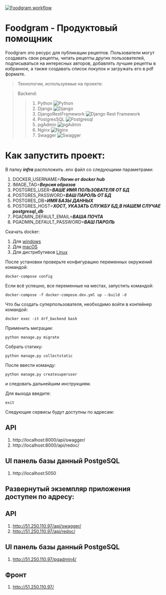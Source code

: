 [![Foodgram workflow](https://github.com/GideonRavenor1/foodgram-project-react/actions/workflows/foodgram_workflow.yml/badge.svg?branch=master)](https://github.com/GideonRavenor1/foodgram-project-react/actions/workflows/foodgram_workflow.yml)
# Foodgram - Продуктовый помощник

Foodgram это ресурс для публикации рецептов.
Пользователи могут создавать свои рецепты, читать рецепты других пользователей,
подписываться на интересных авторов, добавлять лучшие рецепты в избранное,
а также создавать список покупок и загружать его в pdf формате.

>Технологии, используемые на проекте:

>Backend:
>>1. Python ![Python](https://img.shields.io/badge/-Python-black?style=flat-square&logo=Python)
>>2. Django ![Django](https://img.shields.io/badge/-Django-0aad48?style=flat-square&logo=Django)
>>3. DjangoRestFramework ![Django Rest Framework](https://img.shields.io/badge/DRF-red?style=flat-square&logo=Django)
>>4. PostgresSQL ![Postgresql](https://img.shields.io/badge/-Postgresql-%232c3e50?style=flat-square&logo=Postgresql)
>>5. pgAdmin ![pgAdmin](https://img.shields.io/badge/PG-pgAdmin-blue?style=flat-square&logo=pgAdmin)
>>6. Nginx ![Nginx](https://img.shields.io/badge/nginx-%23009639.svg?style=flat-square&logo=nginx&logoColor=white)
>>7. Swagger ![Swagger](https://img.shields.io/badge/-Swagger-%23Clojure?style=flat-square&logo=swagger&logoColor=white)

# Как запустить проект:

В папку ***infra*** расположить .env файл со следующими параметрами:
1. DOCKER_USERNAME=***Логин от docker hub***
2. IMAGE_TAG=***Версия образов***
3. POSTGRES_USER=***ВАШЕ ИМЯ ПОЛЬЗОВАТЕЛЯ ОТ БД***
4. POSTGRES_PASSWORD=***ВАШ ПАРОЛЬ ОТ БД***
5. POSTGRES_DB=***ИМЯ БАЗЫ ДАННЫХ***
6. POSTGRES_HOST=***ХОСТ, УКАЗАТЬ СЛУЖБУ БД,В НАШЕМ СЛУЧАЕ postgresql_db***
7. PGADMIN_DEFAULT_EMAIL=***ВАША ПОЧТА***
8. PGADMIN_DEFAULT_PASSWORD=***ВАШ ПАРОЛЬ***

Скачать docker: 
1. Для [windows](https://docs.docker.com/desktop/windows/install/)
2. Для [macOS](https://docs.docker.com/desktop/mac/install/)
3. Для дистрибутивов [Linux](https://docs.docker.com/desktop/linux/#uninstall)

После установки проверьте конфигурацию переменных окружений 
командой:
```
docker-compose config
```
Если всё успешно, все переменные на местах, запустить командой:
```
docker-compose -f docker-compose.dev.yml up --build -d
```

Что бы создать суперпользователя, 
необходимо войти в контейнер командой:
```
docker exec -it drf_backend bash
```
Применить миграции:
```
python manage.py migrate
```
Собрать статику:
```
python manage.py collectstatic
```
После ввести команду:
```
python manage.py createsuperuser
```
и следовать дальнейшим инструкциям.

Для выхода введите:
```
exit
```
Следующие сервисы будут доступны по адресам:

## API
1. http://localhost:8000/api/swagger/
2. http://localhost:8000/api/redoc/

## UI панель базы данный PostgeSQL
1. http://localhost:5050


## Развернутый экземпляр приложения доступен по адресу:
## API
1. http://51.250.110.97/api/swagger/
2. http://51.250.110.97/api/redoc/


## UI панель базы данный PostgeSQL
1. http://51.250.110.97/pgadmin4/

## Фронт
1. http://51.250.110.97/

